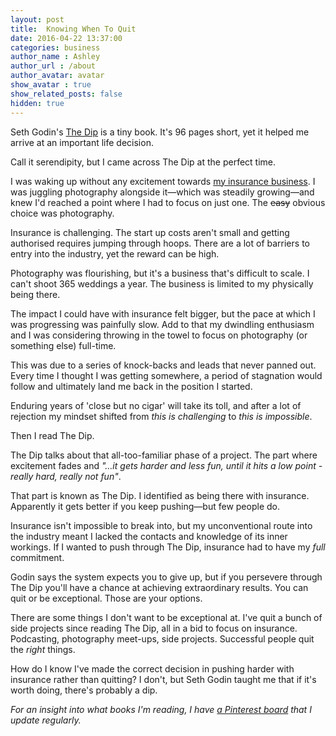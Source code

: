 ```yaml
---
layout: post
title:  Knowing When To Quit
date: 2016-04-22 13:37:00
categories: business
author_name : Ashley
author_url : /about
author_avatar: avatar
show_avatar : true
show_related_posts: false
hidden: true
---
```


Seth Godin's <a href="https://www.amazon.co.uk/Dip-extraordinary-benefits-knowing-stick/dp/0749928301/ref=sr_1_1?ie=UTF8&qid=1461228064&sr=8-1&keywords=the+dip">The Dip</a> is a tiny book. It's 96 pages short, yet it helped me arrive at an important life decision.

Call it serendipity, but I came across The Dip at the perfect time.

I was waking up without any excitement towards <a href="http://insurancebyjack.co.uk">my insurance business</a>. I was juggling photography alongside it—which was steadily growing—and knew I'd reached a point where I had to focus on just one. The <strike>easy</strike> obvious choice was photography.

Insurance is challenging. The start up costs aren't small and getting authorised requires jumping through hoops. There are a lot of barriers to entry into the industry, yet the reward can be high. 

Photography was flourishing, but it's a business that's difficult to scale. I can't shoot 365 weddings a year. The business is limited to my physically being there.

The impact I could have with insurance felt bigger, but the pace at which I was progressing was painfully slow. Add to that my dwindling enthusiasm and I was considering throwing in the towel to focus on photography (or something else) full-time.

This was due to a series of knock-backs and leads that never panned out. Every time I thought I was getting somewhere, a period of stagnation would follow and ultimately land me back in the position I started.

Enduring years of 'close but no cigar' will take its toll, and after a lot of rejection my mindset shifted from _this is challenging_ to _this is impossible_.

Then I read The Dip.

The Dip talks about that all-too-familiar phase of a project. The part where excitement fades and _"…it gets harder and less fun, until it hits a low point - really hard, really not fun"_.

That part is known as The Dip. I identified as being there with insurance. Apparently it gets better if you keep pushing—but few people do.

Insurance isn't impossible to break into, but my unconventional route into the industry meant I lacked the contacts and knowledge of its inner workings. If I wanted to push through The Dip, insurance had to have my _full_ commitment.

Godin says the system expects you to give up, but if you persevere through The Dip you'll have a chance at achieving extraordinary results. You can quit or be exceptional. Those are your options.

There are some things I don't want to be exceptional at. I've quit a bunch of side projects since reading The Dip, all in a bid to focus on insurance. Podcasting, photography meet-ups, side projects. Successful people quit the _right_ things.

How do I know I've made the correct decision in pushing harder with insurance rather than quitting? I don't, but Seth Godin taught me that if it's worth doing, there's probably a dip.

_For an insight into what books I'm reading, I have <a href="https://uk.pinterest.com/insurancebyjack/books/">a Pinterest board</a> that I update regularly._